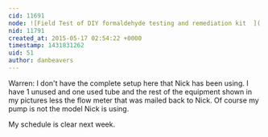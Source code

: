 ```yaml
---
cid: 11691
node: ![Field Test of DIY formaldehyde testing and remediation kit  ](../notes/nshapiro/05-06-2015/field-test-of-diy-testing-and-remediation-kit)
nid: 11791
created_at: 2015-05-17 02:54:22 +0000
timestamp: 1431831262
uid: 51
author: danbeavers
---
```


Warren: I don't have the complete setup here that Nick has been using.  I have 1 unused and one used tube and the rest of the equipment shown in my pictures less the flow meter that was mailed back to Nick.  Of course my pump is not the model Nick is using.

My schedule is clear next week.